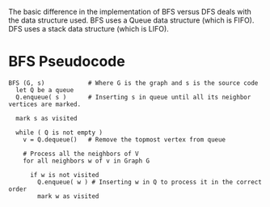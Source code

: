 The basic difference in the implementation of BFS versus DFS deals with the data structure used. BFS uses a Queue data structure (which is FIFO). DFS uses a stack data structure (which is LIFO).

# BFS Pseudocode 

```
BFS (G, s)            # Where G is the graph and s is the source code 
  let Q be a queue 
  Q.enqueue( s )      # Inserting s in queue until all its neighbor vertices are marked. 
  
  mark s as visited 
  
  while ( Q is not empty )
    v = Q.dequeue()   # Remove the topmost vertex from queue
    
    # Process all the neighbors of V
    for all neighbors w of v in Graph G
      
      if w is not visited 
        Q.enqueue( w ) # Inserting w in Q to process it in the correct order 
        mark w as visited 
```
    
  